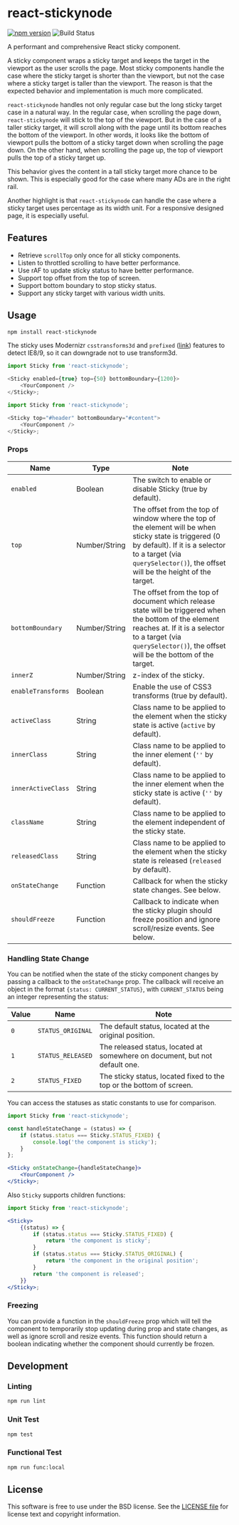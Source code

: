 # react-stickynode

[![npm version](https://badge.fury.io/js/react-stickynode.svg)](http://badge.fury.io/js/react-stickynode)
![Build Status](https://github.com/yahoo/react-stickynode/actions/workflows/test.yml/badge.svg)

A performant and comprehensive React sticky component.

A sticky component wraps a sticky target and keeps the target in the viewport as the user scrolls the page. Most sticky components handle the case where the sticky target is shorter than the viewport, but not the case where a sticky target is taller than the viewport. The reason is that the expected behavior and implementation is much more complicated.

`react-stickynode` handles not only regular case but the long sticky target case in a natural way. In the regular case, when scrolling the page down, `react-stickynode` will stick to the top of the viewport. But in the case of a taller sticky target, it will scroll along with the page until its bottom reaches the bottom of the viewport. In other words, it looks like the bottom of viewport pulls the bottom of a sticky target down when scrolling the page down. On the other hand, when scrolling the page up, the top of viewport pulls the top of a sticky target up.

This behavior gives the content in a tall sticky target more chance to be shown. This is especially good for the case where many ADs are in the right rail.

Another highlight is that `react-stickynode` can handle the case where a sticky target uses percentage as its width unit. For a responsive designed page, it is especially useful.

## Features

- Retrieve `scrollTop` only once for all sticky components.
- Listen to throttled scrolling to have better performance.
- Use rAF to update sticky status to have better performance.
- Support top offset from the top of screen.
- Support bottom boundary to stop sticky status.
- Support any sticky target with various width units.

## Usage

```bash
npm install react-stickynode
```

The sticky uses Modernizr `csstransforms3d` and `prefixed` ([link](http://modernizr.com/download/?-csstransforms3d-prefixed)) features to detect IE8/9, so it can downgrade not to use transform3d.

```js
import Sticky from 'react-stickynode';

<Sticky enabled={true} top={50} bottomBoundary={1200}>
    <YourComponent />
</Sticky>;
```

```js
import Sticky from 'react-stickynode';

<Sticky top="#header" bottomBoundary="#content">
    <YourComponent />
</Sticky>;
```

### Props

| Name               | Type          | Note                                                                                                                                                                                                                        |
| ------------------ | ------------- | --------------------------------------------------------------------------------------------------------------------------------------------------------------------------------------------------------------------------- |
| `enabled`          | Boolean       | The switch to enable or disable Sticky (true by default).                                                                                                                                                                   |
| `top`              | Number/String | The offset from the top of window where the top of the element will be when sticky state is triggered (0 by default). If it is a selector to a target (via `querySelector()`), the offset will be the height of the target. |
| `bottomBoundary`   | Number/String | The offset from the top of document which release state will be triggered when the bottom of the element reaches at. If it is a selector to a target (via `querySelector()`), the offset will be the bottom of the target.  |
| `innerZ`           | Number/String | z-index of the sticky.                                                                                                                                                                                                      |
| `enableTransforms` | Boolean       | Enable the use of CSS3 transforms (true by default).                                                                                                                                                                        |
| `activeClass`      | String        | Class name to be applied to the element when the sticky state is active (`active` by default).                                                                                                                              |
| `innerClass`       | String        | Class name to be applied to the inner element (`''` by default).                                                                                                                                                            |
| `innerActiveClass` | String        | Class name to be applied to the inner element when the sticky state is active (`''` by default).                                                                                                                            |
| `className`        | String        | Class name to be applied to the element independent of the sticky state.                                                                                                                                                    |
| `releasedClass`    | String        | Class name to be applied to the element when the sticky state is released (`released` by default).                                                                                                                          |
| `onStateChange`    | Function      | Callback for when the sticky state changes. See below.                                                                                                                                                                      |
| `shouldFreeze`     | Function      | Callback to indicate when the sticky plugin should freeze position and ignore scroll/resize events. See below.                                                                                                              |

### Handling State Change

You can be notified when the state of the sticky component changes by passing a callback to the `onStateChange` prop. The callback will receive an object in the format `{status: CURRENT_STATUS}`, with `CURRENT_STATUS` being an integer representing the status:

| Value | Name              | Note                                                                        |
| ----- | ----------------- | --------------------------------------------------------------------------- |
| `0`   | `STATUS_ORIGINAL` | The default status, located at the original position.                       |
| `1`   | `STATUS_RELEASED` | The released status, located at somewhere on document, but not default one. |
| `2`   | `STATUS_FIXED`    | The sticky status, located fixed to the top or the bottom of screen.        |

You can access the statuses as static constants to use for comparison.

```jsx
import Sticky from 'react-stickynode';

const handleStateChange = (status) => {
    if (status.status === Sticky.STATUS_FIXED) {
        console.log('the component is sticky');
    }
};

<Sticky onStateChange={handleStateChange}>
    <YourComponent />
</Sticky>;
```

Also `Sticky` supports children functions:

```jsx
import Sticky from 'react-stickynode';

<Sticky>
    {(status) => {
        if (status.status === Sticky.STATUS_FIXED) {
            return 'the component is sticky';
        }
        if (status.status === Sticky.STATUS_ORIGINAL) {
            return 'the component in the original position';
        }
        return 'the component is released';
    }}
</Sticky>;
```

### Freezing

You can provide a function in the `shouldFreeze` prop which will tell the component to temporarily stop updating during prop and state changes, as well as ignore scroll and resize events. This function should return a boolean indicating whether the component should currently be frozen.

## Development

### Linting

```bash
npm run lint
```

### Unit Test

```bash
npm test
```

### Functional Test

```bash
npm run func:local
```

## License

This software is free to use under the BSD license.
See the [LICENSE file](./LICENSE.md) for license text and copyright information.
